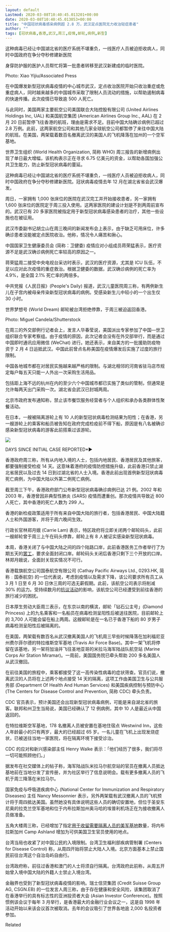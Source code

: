 ```yaml
---
layout: default
Lastmod: 2020-03-08T10:40:45.013201+00:00
date: 2020-03-08T10:40:45.013053+00:00
title: "中国冠状病毒感染病例超 2.8 万，武汉定点医院无力收治轻症患者"
author: ""
tags: [冠状病毒,香港,武汉,周三,疫情,邮轮,病例,新型]
---
```


这种病毒已经让中国湖北省的医疗系统不堪重负，一线医疗人员被迫拒收病人，同时中国政府在争分夺秒修建新医院

身穿防护服的医护人员帮忙将第一批患者转移至武汉新建成的临时医院。

Photo: Xiao Yijiu/Associated Press

在中国爆发新型冠状病毒疫情的中心城市武汉，定点收治医院开始只收治重症或危重症病人，同时越来越多的中国城市采取了限制人员流动的措施，以帮助遏制病毒的快速传播。此次疫情已导致逾 500 人死亡。

与此同时，美国两家主要航空公司美国联合大陆控股有限公司 (United Airlines Holdings Inc, UAL) 和美国航空集团 (American Airlines Group Inc., AAL) 在 2 月 20 日前暂停飞往香港的航班，理由是需求不足。目前中国大陆确诊病例已超过 2.8 万例。此前，这两家航空公司和其他几家全球航空公司都暂停了来往中国大陆的航班。在美国，两架载着数百名撤离武汉的美国人的飞机降落在加州的一个空军基地。

世界卫生组织 (World Health Organization, 简称 WHO) 周三报告的新增病例出现了单日最大增幅，该机构表示正在寻求 6.75 亿美元的资金，以帮助各国加强公共卫生能力，防止新型冠状病毒的蔓延。

这种病毒已经让中国湖北省的医疗系统不堪重负，一线医疗人员被迫拒收病人，同时中国政府在争分夺秒修建新医院。冠状病毒疫情去年 12 月在湖北省省会武汉爆发。

周日，一家拥有 1,000 张床位的医院在武汉完工并开始接收患者，另一家拥有 1,600 张床位的医院定于周三投入使用。这两家医院的建设计划是不到两周前宣布的。武汉已有 20 多家医院被指定用于新型冠状病毒感染患者的治疗，其他一些设施也在被征用。

武汉市委副书记胡立山在周三晚间的新闻发布会上表示，由于缺乏可用床位，许多确诊患者没能被定点医院收治。他称，情况令人痛苦和揪心。

中国国家卫生健康委员会 (简称：卫健委) 疫情应对小组成员蒋荣猛表示，医疗资源不足是武汉确诊病例死亡率较高的原因之一。

蒋荣猛周二接受中央电视台采访时表示，武汉的医疗资源，尤其是 ICU 队伍，不足以应对此次疫情的重症救治。根据卫健委的数据，武汉确诊病例的死亡率为 4.9%，是全国 2.1% 死亡率的两倍多。

中共党报《人民日报》(People's Daily) 报道，武汉儿童医院周三称，有两例新生儿在子宫内被母亲传染新型冠状病毒的病例。受感染新生儿中较小的一个出生仅 30 小时。

世界梦想号 (World Dream) 邮轮被台湾拒绝停靠，于周三被迫返回香港。

Photo: Miguel Candela/Shutterstock

在周三的外交部例行记者会上，发言人华春莹说，美国派出专家参加了中国—世卫组织联合专家考察组。由于疫情的原因，此次记者会没有在外交部举行，而是通过中国即时通讯应用微信 (WeChat) 进行。她还表示，来自美方的一批援助防疫物资于 2 月 4 日运抵武汉。中国此前曾点名称美国在疫情爆发后实施了过度的旅行限制。

中国各地城市都在对居民实施越来越严格的限制。与湖北相邻的河南省驻马店市规定每户每五天只能一人外出一次采购生活用品。

包括距上海不远的杭州在内的至少六个中国城市都已实施了类似的管制，但通常是允许每两天出门采购一次。湖北省会武汉已封城两周。

北京市政府发布通知称，禁止该市餐饮服务经营者与个人组织和承办各类群体性聚餐活动。

在日本，一艘被隔离游轮上有 10 人的新型冠状病毒检测结果为阳性；在香港，另一艘游轮上的乘客和船员被告知在政府完成检疫前不得下船，原因是有八名被确诊感染新型冠状病毒的游客此前搭乘过该游轮。

![](https://images.weserv.nl/?url=https%3A//cdn.jsdelivr.net/gh/0nd1jyU39XQ/_/img/1/B3-GB101__SARCO_300PX_20200205144554.jpg)

DAYS SINCE INITIAL CASE REPORTED\*▶

香港政府周三称，所有从内地入境的人士，包括内地居民、香港居民及其他旅客，都要强制接受检疫 14 天。这意味着港府的疫情防控措施升级，此前香港只禁止湖北省居民以及过去 14 日到过湖北省的人士入境。香港此前出现首例新型冠状病毒死亡病例，为中国大陆以外第二例死亡病例。

截至周三下午，香港政府部门公布新型冠状病毒确诊病例已达 21 例。2002 年和 2003 年，香港曾因非典型性肺炎 (SARS) 疫情而遭重创。那次疫情共导致近 800 人死亡，其中香港的死亡人数为 299 人。

香港的新检疫政策适用于所有来自中国大陆的旅行者，包括香港居民、中国大陆籍人士和外国游客，并将于周六晚间生效。

行政长官林郑月娥 (Carrie Lam) 表示，特区政府将立即关闭两个邮轮码头，此前一艘邮轮曾于周三上午在码头停靠，邮轮上有 8 人被证实感染新型冠状病毒。

本周，香港关闭了与中国大陆之间的四个陆路口岸，此前香港医务工作者举行了为期五天的[罢工](https://nei.st/medium/initium/hongkong-hospital-strike-call-for-border-closure)，要求全面封闭口岸。邮轮码头关闭后香港只剩下三个开放的口岸。林郑月娥说，全面封关现实情况不可行。

香港载旗航空公司国泰航空有限公司 (Cathay Pacific Airways Ltd., 0293.HK, 简称﹕国泰航空) 的一位代表说，考虑到疫情以及需求下降，该公司要求所有员工从 3 月 1 日至 6 月 30 日休三周的可选无薪假期。此前，该航空公司表示将削减 30% 的运力。受持续数月的[抗议活动](https://nei.st/tag/hong-kong-protests)的影响，该航空公司已经遭受到前往香港的旅行减少的困扰。

日本厚生劳动大臣周三表示，在东京以南的横滨，邮轮「钻石公主号」(Diamond Princess) 上的九名乘客和一名船员在病毒检测呈阳性后被送往医院，目前邮轮上的 3,700 人可能会留在船上两周。这艘邮轮是在一名已于香港下船的 80 岁男子病毒检测呈阳性后被隔离的。

在美国，两架载有数百名从武汉撤离美国人的飞机周三早些时候降落在加利福尼亚州费尔菲尔德的特拉维斯空军基地 (Travis Air Force Base)。其中一架飞机将停留在该基地，另一架将加油并飞往圣地亚哥的米拉马海军陆战队航空站 (Marine Corps Air Station Miramar)。一周前，美国国务院已牵头帮助 200 多名美国人从武汉撤回。

在前往美国的旅程中，乘客都接受了这一高传染性病毒的症状筛查。官员们说，撤离武汉的人员将在上述两个地点接受 14 天的隔离，这项工作由美国卫生与公共服务部 (Department Of Health And Human Services) 和美国疾病控制与预防中心 (The Centers for Disease Control and Prevention, 简称 CDC) 牵头负责。

CDC 官员表示，预计美国还会出现新型冠状病毒病例，可能是来自湖北省的旅客。联邦和州卫生当局说，美国已经确认了 12 例病例，其中 10 人是最近从中国返回的。

在特拉维斯空军基地，178 名撤离人员被安置在基地住宿点 Westwind Inn，这些人年龄最小的只有两岁，最大的已经超过 65 岁。一名儿童在飞机上出现发烧症状，已被送往当地一家医院，将在隔离环境下接受诊治。

CDC 的应对和新兴感染部主任 Henry Walke 表示：「他们经历了很多，我们将尽一切可能照顾他们。」

据发布在社交媒体上的帖子称，海军陆战队米拉马尔航空站的官员在撤离人员抵达基地前在当地分发了宣传册，并为社区举行了信息说明会。载有更多撤离人员的飞机于周三降落在米拉马尔。

国家免疫与呼吸道疾病中心 (National Center for Immunization and Respiratory Diseases) 主任 Nancy Messonnier 表示，另外两架载有武汉撤离人员的飞机预计将于周四抵达美国。虽然她没有具体说明这些人员的确切安置地，但位于圣安东尼奥的拉克兰空军基地和位于内布拉斯加州奥马哈的埃普利机场正在为接收撤离人员做准备。

五角大楼周三称，已经增加了指定[用于收留需要隔离人员的美军基地](https://nei.st/medium/wsj/coronavirus-kills-its-first-victim-outside-china-as-toll-grows)数量，将内布拉斯加州 Camp Ashland 增加为可供美国卫生官员使用的地点。

台湾当局也收紧了对中国公民的入境限制。台湾卫生福利部疾病管制署 (Centers for Disease Control) 称，从周四开始将禁止大陆人入境。北京方面基本上禁止国民前往台湾这个自治岛屿自由行。

台湾政府称，前往过香港和澳门的人士将须自行隔离。台湾政府此前称，从周五开始曾入境中国大陆的外籍人士禁止入境台湾。

金融界也受到了新型冠状病毒疫情的影响。瑞士信贷集团 (Credit Suisse Group AG, CSGN.EB) 的一位发言人周三称，由于存在健康和安全风险，该集团取消了在香港举行的具有标志性的亚洲投资者大会 (Asian Investor Conference)。按照惯例该会议于每年 3 月举行，是香港最大的金融行业会议之一，这是自 1998 年活动开始以来该会议首次被取消。去年的会议吸引了世界各地逾 2,000 名投资者参加。

Related

